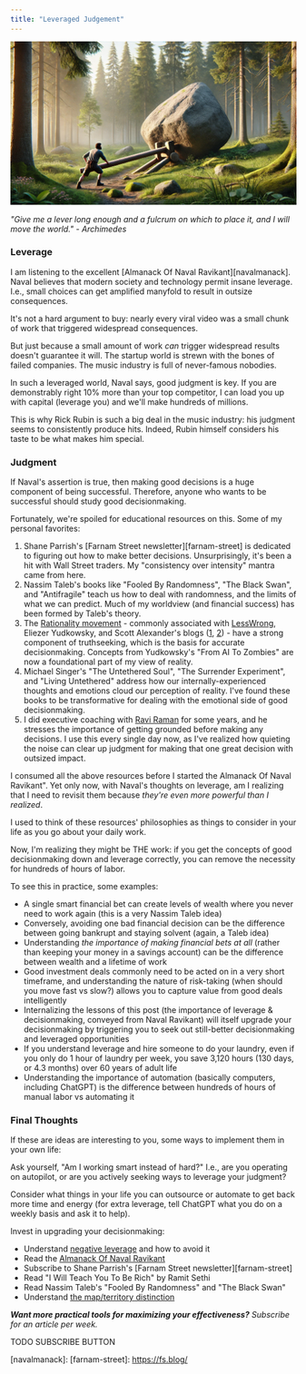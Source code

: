 ```yaml
---
title: "Leveraged Judgement"
---
```


![](./image.png)

_"Give me a lever long enough and a fulcrum on which to place it, and I will move the world." - Archimedes_

### Leverage
I am listening to the excellent [Almanack Of Naval Ravikant][navalmanack]. Naval believes that modern society and technology permit insane leverage. I.e., small choices can get amplified manyfold to result in outsize consequences. 

It's not a hard argument to buy: nearly every viral video was a small chunk of work that triggered widespread consequences.

But just because a small amount of work _can_ trigger widespread results doesn't guarantee it will. The startup world is strewn with the bones of failed companies. The music industry is full of never-famous nobodies.

In such a leveraged world, Naval says, good judgment is key. If you are demonstrably right 10% more than your top competitor, I can load you up with capital (leverage you) and we'll make hundreds of millions.

This is why Rick Rubin is such a big deal in the music industry: his judgment seems to consistently produce hits. Indeed, Rubin himself considers his taste to be what makes him special.

### Judgment
If Naval's assertion is true, then making good decisions is a huge component of being successful. Therefore, anyone who wants to be successful should study good decisionmaking.

Fortunately, we're spoiled for educational resources on this. Some of my personal favorites:

1. Shane Parrish's [Farnam Street newsletter][farnam-street] is dedicated to figuring out how to make better decisions. Unsurprisingly, it's been a hit with Wall Street traders. My "consistency over intensity" mantra came from here.
1. Nassim Taleb's books like "Fooled By Randomness", "The Black Swan", and "Antifragile" teach us how to deal with randomness, and the limits of what we can predict. Much of my worldview (and financial success) has been formed by Taleb's theory.
1. The [Rationality movement](https://www.lesswrong.com/tag/rationalist-movement) - commonly associated with [LessWrong](https://www.lesswrong.com/), Eliezer Yudkowsky, and Scott Alexander's blogs ([1](https://slatestarcodex.com/), [2](https://www.astralcodexten.com/)) - have a strong component of truthseeking, which is the basis for accurate decisionmaking. Concepts from Yudkowsky's "From AI To Zombies" are now a foundational part of my view of reality.
1. Michael Singer's "The Untethered Soul", "The Surrender Experiment", and "Living Untethered" address how our internally-experienced thoughts and emotions cloud our perception of reality. I've found these books to be transformative for dealing with the emotional side of good decisionmaking.
1. I did executive coaching with [Ravi Raman](https://raviraman.com/) for some years, and he stresses the importance of getting grounded before making any decisions. I use this every single day now, as I've realized how quieting the noise can clear up judgment for making that one great decision with outsized impact.

I consumed all the above resources before I started the Almanack Of Naval Ravikant". Yet only now, with Naval's thoughts on leverage, am I realizing that I need to revisit them because _they're even more powerful than I realized_. 

I used to think of these resources' philosophies as things to consider in your life as you go about your daily work. 

Now, I'm realizing they might be THE work: if you get the concepts of good decisionmaking down and leverage correctly, you can remove the necessity for hundreds of hours of labor.

To see this in practice, some examples:

- A single smart financial bet can create levels of wealth where you never need to work again (this is a very Nassim Taleb idea)
- Conversely, avoiding one bad financial decision can be the difference between going bankrupt and staying solvent (again, a Taleb idea)
- Understanding _the importance of making financial bets at all_ (rather than keeping your money in a savings account) can be the difference between wealth and a lifetime of work
- Good investment deals commonly need to be acted on in a very short timeframe, and understanding the nature of risk-taking (when should you move fast vs slow?) allows you to capture value from good deals intelligently
- Internalizing the lessons of this post (the importance of leverage & decisionmaking, conveyed from Naval Ravikant) will itself upgrade your decisionmaking by triggering you to seek out still-better decisionmaking and leveraged opportunities
- If you understand leverage and hire someone to do your laundry, even if you only do 1 hour of laundry per week, you save 3,120 hours (130 days, or 4.3 months) over 60 years of adult life
- Understanding the importance of automation (basically computers, including ChatGPT) is the difference between hundreds of hours of manual labor vs automating it

### Final Thoughts
If these are ideas are interesting to you, some ways to implement them in your own life:

Ask yourself, "Am I working smart instead of hard?" I.e., are you operating on autopilot, or are you actively seeking ways to leverage your judgment?

Consider what things in your life you can outsource or automate to get back more time and energy (for extra leverage, tell ChatGPT what you do on a weekly basis and ask it to help).

Invest in upgrading your decisionmaking:

- Understand [negative leverage](https://mieubrisse.substack.com/p/shattered-glass-and-negative-leverage) and how to avoid it
- Read the [Almanack Of Naval Ravikant](https://www.navalmanack.com/)
- Subscribe to Shane Parrish's [Farnam Street newsletter][farnam-street]
- Read "I Will Teach You To Be Rich" by Ramit Sethi
- Read Nassim Taleb's "Fooled By Randomness" and "The Black Swan"
- Understand [the map/territory distinction](https://www.lesswrong.com/posts/KJ9MFBPwXGwNpadf2/skill-the-map-is-not-the-territory)

<!-- TODO link to first, do nothing -->
<!-- TODO link to the article on using ChatGPT to leverage your thinking when it's ready -->

_**Want more practical tools for maximizing your effectiveness?** Subscribe for an article per week._

TODO SUBSCRIBE BUTTON

<!--------------------- ONLY LINKS BELOW HERE ------------------------>

[navalmanack]: 
[farnam-street]: https://fs.blog/
